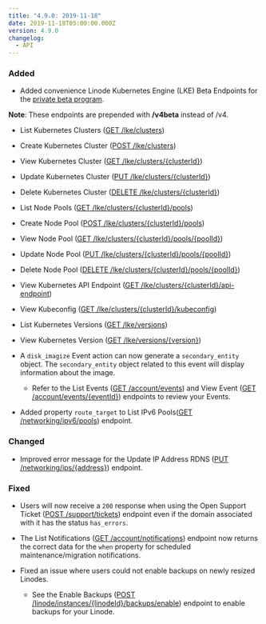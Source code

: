 ```yaml
---
title: "4.9.0: 2019-11-18"
date: 2019-11-18T05:00:00.000Z
version: 4.9.0
changelog:
  - API
---
```


### Added

- Added convenience Linode Kubernetes Engine (LKE) Beta Endpoints for the [private beta program](https://welcome.linode.com/lkebeta/).

**Note**: These endpoints are prepended with **/v4beta** instead of /v4.

- List Kubernetes Clusters ([GET /lke/clusters](https://www.linode.com/docs/api/linode-kubernetes-engine-lke/#kubernetes-clusters-list))
- Create Kubernetes Cluster ([POST /lke/clusters](https://www.linode.com/docs/api/linode-kubernetes-engine-lke/#kubernetes-cluster-create))
- View Kubernetes Cluster ([GET /lke/clusters/{clusterId}](https://www.linode.com/docs/api/linode-kubernetes-engine-lke/#kubernetes-cluster-view))
- Update Kubernetes Cluster ([PUT /lke/clusters/{clusterId}](https://www.linode.com/docs/api/linode-kubernetes-engine-lke/#kubernetes-cluster-update))
- Delete Kubernetes Cluster ([DELETE /lke/clusters/{clusterId}](https://www.linode.com/docs/api/linode-kubernetes-engine-lke/#kubernetes-cluster-delete))
- List Node Pools ([GET /lke/clusters/{clusterId}/pools](https://www.linode.com/docs/api/linode-kubernetes-engine-lke/#node-pools-list))
- Create Node Pool ([POST /lke/clusters/{clusterId}/pools](https://www.linode.com/docs/api/linode-kubernetes-engine-lke/#node-pool-create))
- View Node Pool ([GET /lke/clusters/{clusterId}/pools/{poolId}](https://www.linode.com/docs/api/linode-kubernetes-engine-lke/#node-pool-view))
- Update Node Pool ([PUT /lke/clusters/{clusterId}/pools/{poolId}](https://www.linode.com/docs/api/linode-kubernetes-engine-lke/#node-pool-update))
- Delete Node Pool ([DELETE /lke/clusters/{clusterId}/pools/{poolId}](https://www.linode.com/docs/api/linode-kubernetes-engine-lke/#node-pool-delete))
- View Kubernetes API Endpoint ([GET /lke/clusters/{clusterId}/api-endpoint](https://www.linode.com/docs/api/linode-kubernetes-engine-lke/#kubernetes-api-endpoints-list))
- View Kubeconfig ([GET /lke/clusters/{clusterId}/kubeconfig](https://www.linode.com/docs/api/linode-kubernetes-engine-lke/#kubeconfig-view))
- List Kubernetes Versions ([GET /lke/versions](https://www.linode.com/docs/api/linode-kubernetes-engine-lke/#kubernetes-versions-list))
- View Kubernetes Version ([GET /lke/versions/{version}](https://www.linode.com/docs/api/linode-kubernetes-engine-lke/#kubernetes-version-view))

- A `disk_imagize` Event action can now generate a `secondary_entity` object. The `secondary_entity` object related to this event will display information about the image.

  - Refer to the List Events ([GET /account/events](https://www.linode.com/docs/api/account/#events-list)) and View Event ([GET /account/events/{eventId}](https://www.linode.com/docs/api/account/#event-view)) endpoints to review your Events.

- Added property `route_target` to List IPv6 Pools([GET /networking/ipv6/pools](https://www.linode.com/docs/api/networking/#ipv6-pools-list)) endpoint.

### Changed

- Improved error message for the Update IP Address RDNS ([PUT /networking/ips/{address}](https://www.linode.com/docs/api/networking/#ip-address-rdns-update)) endpoint.

### Fixed

- Users will now receive a `200` response when using the Open Support Ticket ([POST /support/tickets](https://www.linode.com/docs/api/support/#support-ticket-open)) endpoint even if the domain associated with it has the status `has_errors`.

- The List Notifications ([GET /account/notifications](https://www.linode.com/docs/api/account/#notifications-list)) endpoint now returns the correct data for the `when` property for scheduled maintenance/migration notifications.

- Fixed an issue where users could not enable backups on newly resized Linodes.
  - See the Enable Backups ([POST /linode/instances/{linodeId}/backups/enable](https://www.linode.com/docs/api/linode-instances/#backups-enable)) endpoint to enable backups for your Linode.
